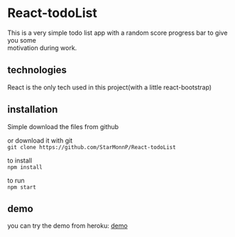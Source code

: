 # React-todoList
This is a very simple todo list app with a random score progress bar to give you some  
motivation during work.

## technologies
React is the only tech used in this project(with a little react-bootstrap)

## installation 
Simple download the files from github

or download it with git  
`git clone https://github.com/StarMonnP/React-todoList`

to install  
`npm install`

to run  
`npm start`

## demo
you can try the demo from heroku: [demo](https://my-todo-012467.herokuapp.com/)



